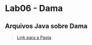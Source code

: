 # Lab06 - Dama

## Arquivos Java sobre Dama

> [Link para a Pasta](https://github.com/lucaseduoli/mc322/tree/main/lab06/src/mc322/lab06)
